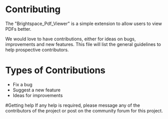 # Contributing
The "Brightspace_Pdf_Viewer" is a simple extension to allow users to view PDFs better.

We would love to have contributions, either for ideas on bugs, improvements and new features. This file will list the general guidelines to help prospective contributors.

# Types of Contributions
- Fix a bug
- Suggest a new feature
- Ideas for improvements

#Getting help
If any help is required, please message any of the contributors of the project or post on the community forum for this project.
